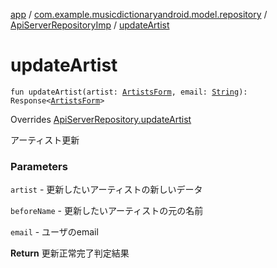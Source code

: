 [app](../../index.md) / [com.example.musicdictionaryandroid.model.repository](../index.md) / [ApiServerRepositoryImp](index.md) / [updateArtist](./update-artist.md)

# updateArtist

`fun updateArtist(artist: `[`ArtistsForm`](../../com.example.musicdictionaryandroid.model.entity/-artists-form/index.md)`, email: `[`String`](https://kotlinlang.org/api/latest/jvm/stdlib/kotlin/-string/index.html)`): Response<`[`ArtistsForm`](../../com.example.musicdictionaryandroid.model.entity/-artists-form/index.md)`>`

Overrides [ApiServerRepository.updateArtist](../-api-server-repository/update-artist.md)

アーティスト更新

### Parameters

`artist` - 更新したいアーティストの新しいデータ

`beforeName` - 更新したいアーティストの元の名前

`email` - ユーザのemail

**Return**
更新正常完了判定結果

